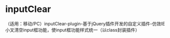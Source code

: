 # inputClear
（适用：移动/PC）inputClear-plugin-基于jQuery插件开发的自定义插件-仿效IE小叉清空input框功能，使input框功能样式统一（以class封装插件）
